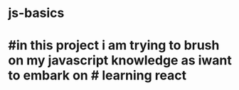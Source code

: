 # js-basics
# #in this project i am trying to brush on my javascript knowledge as iwant to embark on # learning react
